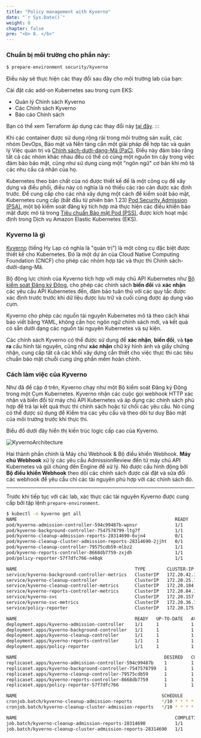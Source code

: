 ```yaml
---
title: "Policy management with Kyverno"
date: "`r Sys.Date()`"
weight: 8
chapter: false
pre: "<b> 8. </b>"
---
```


### Chuẩn bị môi trường cho phần này:

```bash timeout=300 wait=30
$ prepare-environment security/kyverno
```

Điều này sẽ thực hiện các thay đổi sau đây cho môi trường lab của bạn:

Cài đặt các add-on Kubernetes sau trong cụm EKS:

- Quản lý Chính sách Kyverno
- Các Chính sách Kyverno
- Báo cáo Chính sách

Bạn có thể xem Terraform áp dụng các thay đổi này [tại đây](https://github.com/aws-samples/eks-workshop-v2/tree/main/manifests/modules/security/kyverno/.workshop/terraform).
:::

Khi các container được sử dụng rộng rãi trong môi trường sản xuất, các nhóm DevOps, Bảo mật và Nền tảng cần một giải pháp để hợp tác và quản lý Việc quản trị và [Chính sách-dưới-dạng-Mã (PaC)](https://aws.github.io/aws-eks-best-practices/security/docs/pods/#policy-as-code-pac). Điều này đảm bảo rằng tất cả các nhóm khác nhau đều có thể có cùng một nguồn tin cậy trong việc đảm bảo bảo mật, cũng như sử dụng cùng một "ngôn ngữ" cơ bản khi mô tả các nhu cầu cá nhân của họ.

Kubernetes theo bản chất của nó được thiết kế để là một công cụ để xây dựng và điều phối, điều này có nghĩa là nó thiếu các rào cản được xác định trước. Để cung cấp cho các nhà xây dựng một cách để kiểm soát bảo mật, Kubernetes cung cấp (bắt đầu từ phiên bản 1.23) [Pod Security Admission (PSA)](https://kubernetes.io/docs/concepts/security/pod-security-admission/), một bộ kiểm soát đăng ký tích hợp mà thực hiện các điều khiển bảo mật được mô tả trong [Tiêu chuẩn Bảo mật Pod (PSS)](https://kubernetes.io/docs/concepts/security/pod-security-standards/), được kích hoạt mặc định trong Dịch vụ Amazon Elastic Kubernetes (EKS).

### Kyverno là gì

[Kyverno](https://kyverno.io/) (tiếng Hy Lạp có nghĩa là "quản trị") là một công cụ đặc biệt được thiết kế cho Kubernetes. Đó là một dự án của Cloud Native Computing Foundation (CNCF) cho phép các nhóm hợp tác và thực thi Chính sách-dưới-dạng-Mã.

Bộ động lực chính của Kyverno tích hợp với máy chủ API Kubernetes như [Bộ kiểm soát Đăng ký Động](https://kubernetes.io/docs/reference/access-authn-authz/extensible-admission-controllers/), cho phép các chính sách **biến đổi** và **xác nhận** các yêu cầu API Kubernetes đến, đảm bảo tuân thủ với các quy tắc được xác định trước trước khi dữ liệu được lưu trữ và cuối cùng được áp dụng vào cụm.

Kyverno cho phép các nguồn tài nguyên Kubernetes mô tả theo cách khai báo viết bằng YAML, không cần học ngôn ngữ chính sách mới, và kết quả có sẵn dưới dạng các nguồn tài nguyên Kubernetes và sự kiện.

Các chính sách Kyverno có thể được sử dụng để **xác nhận**, **biến đổi**, và **tạo ra** cấu hình tài nguyên, cũng như **xác nhận** chữ ký hình ảnh và giấy chứng nhận, cung cấp tất cả các khối xây dựng cần thiết cho việc thực thi các tiêu chuẩn bảo mật chuỗi cung ứng phần mềm hoàn chỉnh.

### Cách làm việc của Kyverno

Như đã đề cập ở trên, Kyverno chạy như một Bộ kiểm soát Đăng ký Động trong một Cụm Kubernetes. Kyverno nhận các cuộc gọi webhook HTTP xác nhận và biến đổi từ máy chủ API Kubernetes và áp dụng các chính sách phù hợp để trả lại kết quả thực thi chính sách hoặc từ chối các yêu cầu. Nó cũng có thể được sử dụng để Kiểm tra các yêu cầu và theo dõi tư duy Bảo mật của môi trường trước khi thực thi.

Biểu đồ dưới đây hiển thị kiến trúc logic cấp cao của Kyverno.

![KyvernoArchitecture](assets/ky-arch.png)

Hai thành phần chính là Máy chủ Webhook & Bộ điều khiển Webhook. **Máy chủ Webhook** xử lý các yêu cầu AdmissionReview đến từ máy chủ API Kubernetes và gửi chúng đến Engine để xử lý. Nó được cấu hình động bởi **Bộ điều khiển Webhook** theo dõi các chính sách được cài đặt và sửa đổi các webhook để yêu cầu chỉ các tài nguyên phù hợp với các chính sách đó.

---

Trước khi tiếp tục với các lab, xác thực các tài nguyên Kyverno được cung cấp bởi tập lệnh `prepare-environment`.

```bash
$ kubectl -n kyverno get all
NAME                                                           READY   STATUS      RESTARTS   AGE
pod/kyverno-admission-controller-594c99487b-wpnsr              1/1     Running     0          8m15s
pod/kyverno-background-controller-7547578799-ltg7f             1/1     Running     0          8m15s
pod/kyverno-cleanup-admission-reports-28314690-6vjn4           0/1     Completed   0          3m20s
pod/kyverno-cleanup-cluster-admission-reports-28314690-2jjht   0/1     Completed   0          3m20s
pod/kyverno-cleanup-controller-79575cdb59-mlbz2                1/1     Running     0          8m15s
pod/kyverno-reports-controller-8668db7759-zxjdh                1/1     Running     0          8m15s
pod/policy-reporter-57f7dfc766-n48qk                           1/1     Running     0          7m53s

NAME                                            TYPE        CLUSTER-IP       EXTERNAL-IP   PORT(S)    AGE
service/kyverno-background-controller-metrics   ClusterIP   172.20.42.104    <none>        8000/TCP   8m16s
service/kyverno-cleanup-controller              ClusterIP   172.20.25.127    <none>        443/TCP    8m16s
service/kyverno-cleanup-controller-metrics      ClusterIP   172.20.184.34    <none>        8000/TCP   8m16s
service/kyverno-reports-controller-metrics      ClusterIP   172.20.84.109    <none>        8000/TCP   8m16s
service/kyverno-svc                             ClusterIP   172.20.157.100   <none>        443/TCP    8m16s
service/kyverno-svc-metrics                     ClusterIP   172.20.36.168    <none>        8000/TCP   8m16s
service/policy-reporter                         ClusterIP   172.20.175.164   <none>        8080/TCP   7m53s

NAME                                            READY   UP-TO-DATE   AVAILABLE   AGE
deployment.apps/kyverno-admission-controller    1/1     1            1           8m16s
deployment.apps/kyverno-background-controller   1/1     1            1           8m16s
deployment.apps/kyverno-cleanup-controller      1/1     1            1           8m16s
deployment.apps/kyverno-reports-controller      1/1     1            1           8m16s
deployment.apps/policy-reporter                 1/1     1            1           7m53s

NAME                                                       DESIRED   CURRENT   READY   AGE
replicaset.apps/kyverno-admission-controller-594c99487b    1         1         1       8m16s
replicaset.apps/kyverno-background-controller-7547578799   1         1         1       8m16s
replicaset.apps/kyverno-cleanup-controller-79575cdb59      1         1         1       8m16s
replicaset.apps/kyverno-reports-controller-8668db7759      1         1         1       8m16s
replicaset.apps/policy-reporter-57f7dfc766                 1         1         1       7m53s

NAME                                                      SCHEDULE       SUSPEND   ACTIVE   LAST SCHEDULE   AGE
cronjob.batch/kyverno-cleanup-admission-reports           */10 * * * *   False     0        3m20s           8m16s
cronjob.batch/kyverno-cleanup-cluster-admission-reports   */10 * * * *   False     0        3m20s           8m16s

NAME                                                           COMPLETIONS   DURATION   AGE
job.batch/kyverno-cleanup-admission-reports-28314690           1/1           13s        3m20s
job.batch/kyverno-cleanup-cluster-admission-reports-28314690   1/1           10s        3m20s
```